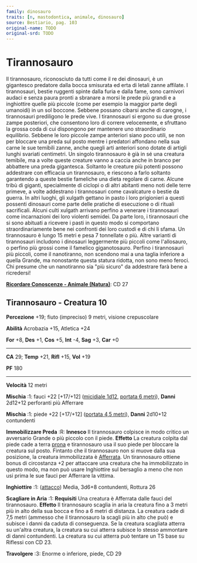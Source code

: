 ```yaml
---
family: dinosauro
traits: [n, mastodontica, animale, dinosauro]
source: Bestiario, pag. 103
original-name: TODO
original-srd: TODO
---
```


# Tirannosauro

Il tirannosauro, riconosciuto da tutti come il re dei dinosauri, è un gigantesco
predatore dalla bocca smisurata ed erta di letali zanne affilate. I
tirannosauri, bestie ruggenti spinte dalla furia e dalla fame, sono carnivori
audaci e senza paura pronti a sbranare a morsi le prede più grandi e a
inghiottire quelle più piccole (come per esempio la maggior parte degli
umanoidi) in un sol boccone. Sebbene possano cibarsi anche di carogne, i
tirannosauri prediligono le prede vive. I tirannosauri si ergono su due grosse
zampe posteriori, che consentono loro di correre velocemente, e sfruttano la
grossa coda di cui dispongono per mantenere uno straordinario equilibrio.
Sebbene le loro piccole zampe anteriori siano poco utili, se non per bloccare
una preda sul posto mentre i predatori affondano nella sua carne le sue temibili
zanne, anche quegli arti anteriori sono dotate di artigli lunghi svariati
centimetri. Un singolo tirannosauro è già in sé una creatura temibile, ma a
volte queste creature vanno a caccia anche in branco per abbattere una preda
gigantesca. Soltanto le creature più potenti possono addestrare con efficacia un
tirannosauro, e riescono a farlo soltanto garantendo a queste bestie fameliche
una dieta regolare di carne. Alcune tribù di giganti, specialmente di ciclopi o
di altri abitanti meno noti delle terre primeve, a volte addestrano i
tirannosauri come cavalcature o bestie da guerra. In altri luoghi, gli xulgath
gettano in pasto i loro prigionieri a questi possenti dinosauri come parte delle
pratiche di esecuzione o di rituali sacrificali. Alcuni culti xulgath arrivano
perfino a venerare i tirannosauri come incarnazioni dei loro violenti semidei.
Da parte loro, i tirannosauri che si sono abituati a ricevere i pasti in questo
modo si comportano straordinariamente bene nei confronti dei loro custodi e di
chi li sfama. Un tirannosauro è lungo 15 metri e pesa 7 tonnellate o più. Altre
varianti di tirannosauri includono i dinosauri leggermente più piccoli come
l'allosauro, o perfino più grossi come il famelico giganotosauro. Perfino i
tirannosauri più piccoli, come il nanotiranno, non scendono mai a una taglia
inferiore a quella Grande, ma nonostante questa statura ridotta, non sono meno
feroci. Chi presume che un nanotiranno sia "più sicuro" da addestrare farà bene
a ricredersi!

**[Ricordare Conoscenze - Animale (Natura)](/azioni/ricordare-conoscenze)**: CD
27

## Tirannosauro - Creatura 10

**Percezione** +19; fiuto (impreciso) 9 metri, visione crepuscolare

**Abilità** Acrobazia +15, Atletica +24

**For** +8, **Des** +1, **Cos** +5, **Int** -4, **Sag** +3, **Car** +0

---

**CA** 29; **Temp** +21, **Rifl** +15, **Vol** +19

**PF** 180

---

**Velocità** 12 metri

**Mischia** :1: fauci +22 \[+17/+12] ([micidiale 1d12](/tratti/micidiale),
[portata 6 metri](/tratti/portata)), **Danni** 2d12+12 perforanti più Afferrare

**Mischia** :1: piede +22 \[+17/+12] ([portata 4,5 metri](/tratti/portata)),
**Danni** 2d10+12 contundenti

**Immobilizzare Preda** :R: **Innesco** Il tirannosauro colpisce in modo critico
un avversario Grande o più piccolo con il piede. **Effetto** La creatura colpita
dal piede cade a terra [prona](/condizioni/prono) e tirannosauro usa il suo
piede per bloccare la creatura sul posto. Fintanto che il tirannosauro non si
muove dalla sua posizione, la creatura immobilizzata è
[Afferrata](/condizioni/afferrato). Un tirannosauro ottiene bonus di circostanza
+2 per attaccare una creatura che ha immobilizzato in questo modo, ma non può
usare Inghiottire sul bersaglio a meno che non usi prima le sue fauci per
Afferrare la vittima.

**Inghiottire** :1: ([attacco](/tratti/attacco)) Media, 3d6+8 contundenti,
Rottura 26

**Scagliare in Aria** :1: **Requisiti** Una creatura è Afferrata dalle fauci del
tirannosauro. **Effetto** Il tirannosauro scaglia in aria la creatura fino a 3
metri più in alto della sua bocca e fino a 6 metri di distanza. La creatura cade
di 7,5 metri (ammesso che il tirannosauro la scagli più in alto che può) e
subisce i danni da caduta di conseguenza. Se la creatura scagliata atterra su
un'altra creatura, la creatura su cui atterra subisce Io stesso ammontare di
danni contundenti. La creatura su cui atterra può tentare un TS base su Riflessi
con CD 23.

**Travolgere** :3: Enorme o inferiore, piede, CD 29
